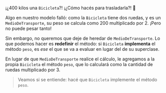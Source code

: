 ¡¿400 kilos una `Bicicleta`?! ¡¿Cómo hacés para trasladarla?! :muscle: 

Algo en nuestro modelo falló: como la `Bicicleta` tiene dos ruedas, y es un `MedioDeTransporte`, su peso se calcula como 200 multiplicado por 2. ¡Pero no puede pesar tanto!

Sin embargo, no queremos que deje de heredar de `MedioDeTransporte`. Lo que podemos hacer es **redefinir** el método: si `Bicicleta` **implementa** el método `peso`, es _ese_ el que se va a evaluar en lugar del de su superclase.

En lugar de que `MedioDeTransporte` realice el cálculo, le agregamos a la propia `Bicicleta` el método `peso`, que lo calculará como la cantidad de ruedas multiplicado por 3.

> Veamos si se entiende: hacé que `Bicicleta` implemente el método `peso`.